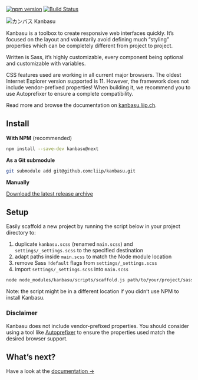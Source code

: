 [![npm version](https://badge.fury.io/js/kanbasu.svg)](https://badge.fury.io/js/kanbasu)
[![Build Status](https://travis-ci.org/liip/kanbasu.svg)](https://travis-ci.org/liip/kanbasu)

![カンバス Kanbasu](http://kanbasu.liip.ch/2/logo.svg)

Kanbasu is a toolbox to create responsive web interfaces quickly. It’s focused on the layout and voluntarily avoid defining much “styling” properties which can be completely different from project to project.

Written is Sass, it’s highly customizable, every component being optional and customizable with variables.

CSS features used are working in all current major browsers. The oldest Internet Explorer version supported is 11. However, the framework does not include vendor-prefixed properties! When building it, we recommend you to use Autoprefixer to ensure a complete compatibility.

Read more and browse the documentation on [kanbasu.liip.ch](http://kanbasu.liip.ch/).

## Install

**With NPM** (recommended)

```bash
npm install --save-dev kanbasu@next
```

**As a Git submodule**

```bash
git submodule add git@github.com:liip/kanbasu.git
```

**Manually**

[Download the latest release archive](https://github.com/liip/kanbasu/archive/master.tar.gz)

## Setup

Easily scaffold a new project by running the script below in your project directory to:

1. duplicate `kanbasu.scss` (renamed `main.scss`) and `settings/_settings.scss` to the specified destination
2. adapt paths inside `main.scss` to match the Node module location
3. remove Sass `!default` flags from `settings/_settings.scss`
4. import `settings/_settings.scss` into `main.scss`

```bash
node node_modules/kanbasu/scripts/scaffold.js path/to/your/project/sass/directory
```
Note: the script might be in a different location if you didn’t use NPM to install Kanbasu.

### Disclaimer

Kanbasu does not include vendor-prefixed properties. You should consider using a tool like [Autoprefixer](https://github.com/postcss/autoprefixer) to ensure the properties used match the desired browser support.

## What’s next?

Have a look at the [documentation →](http://kanbasu.liip.ch/)
